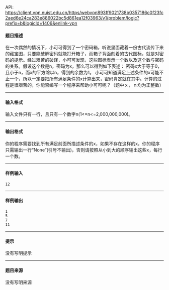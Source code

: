 API: https://client.vpn.nuist.edu.cn/https/webvpn893ff9021738b0357186c0f23fc2aed6e24ca283e886022bc5d861ea12f03963/v1/problem/logic?prefix=b&logicId=1406&enlink-vpn

#### 题目描述

在一次偶然的情况下，小可可得到了一个密码箱，听说里面藏着一份古代流传下来的藏宝图，只要能破解密码就能打开箱子，而箱子背面刻着的古代图标，就是对密码的提示。经过艰苦的破译，小可可发现，这些图标表示一个数以及这个数与密码的关系。假设这个数是n，密码为x，那么可以得到如下表述： 密码x大于等于0，且小于n，而x的平方除以n，得到的余数为1。 小可可知道满足上述条件的x可能不止一个，所以一定要把所有满足条件的x计算出来，密码肯定就在其中。计算的过程是很艰苦的，你能否编写一个程序来帮助小可可呢？（题中ｘ，ｎ均为正整数）

---

#### 输入格式

输入文件只有一行，且只有一个数字n(1<=n<=2,000,000,000)。

---

#### 输出格式

你的程序需要找到所有满足前面所描述条件的x，如果不存在这样的x，你的程序只需输出一行“None”(引号不输出)，否则请按照从小到大的顺序输出这些x，每行一个数。

---

#### 样例输入
```
12

```

---

#### 样例输出
```
1
5
7
11

```

---

#### 提示

没有写明提示

---

#### 题目来源

没有写明来源